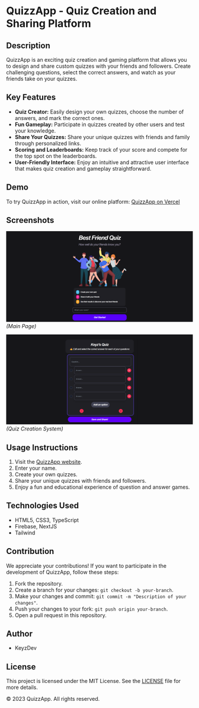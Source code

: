 # QuizzApp - Quiz Creation and Sharing Platform

## Description
QuizzApp is an exciting quiz creation and gaming platform that allows you to design and share custom quizzes with your friends and followers. Create challenging questions, select the correct answers, and watch as your friends take on your quizzes.

## Key Features
- **Quiz Creator:** Easily design your own quizzes, choose the number of answers, and mark the correct ones.
- **Fun Gameplay:** Participate in quizzes created by other users and test your knowledge.
- **Share Your Quizzes:** Share your unique quizzes with friends and family through personalized links.
- **Scoring and Leaderboards:** Keep track of your score and compete for the top spot on the leaderboards.
- **User-Friendly Interface:** Enjoy an intuitive and attractive user interface that makes quiz creation and gameplay straightforward.

## Demo
To try QuizzApp in action, visit our online platform: [QuizzApp on Vercel](https://quizapp-nu-blue.vercel.app/)

## Screenshots
![Main Page](resources/MainPage.png)
_(Main Page)_

![Quiz Maker](resources/QuizMaker.png)
_(Quiz Creation System)_

## Usage Instructions
1. Visit the [QuizzApp website](https://quizapp-nu-blue.vercel.app/).
2. Enter your name.
3. Create your own quizzes.
4. Share your unique quizzes with friends and followers.
5. Enjoy a fun and educational experience of question and answer games.

## Technologies Used
- HTML5, CSS3, TypeScript
- Firebase, NextJS
- Tailwind

## Contribution
We appreciate your contributions! If you want to participate in the development of QuizzApp, follow these steps:
1. Fork the repository.
2. Create a branch for your changes: `git checkout -b your-branch`.
3. Make your changes and commit: `git commit -m "Description of your changes"`.
4. Push your changes to your fork: `git push origin your-branch`.
5. Open a pull request in this repository.

## Author
- KeyzDev

## License
This project is licensed under the MIT License. See the [LICENSE](LICENSE) file for more details.

© 2023 QuizzApp. All rights reserved.
